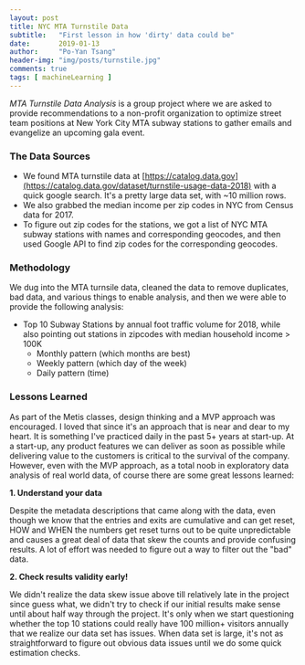 ```yaml
---
layout: post
title: NYC MTA Turnstile Data
subtitle:   "First lesson in how 'dirty' data could be"
date:       2019-01-13
author:     "Po-Yan Tsang"
header-img: "img/posts/turnstile.jpg"
comments: true
tags: [ machineLearning ]
---
```


*MTA Turnstile Data Analysis* is a group project where we are asked to provide recommendations to a non-profit organization to optimize street team positions at New York City MTA subway stations to gather emails and evangelize an upcoming gala event.

### The Data Sources
- We found MTA turnstile data at [https://catalog.data.gov](https://catalog.data.gov/dataset/turnstile-usage-data-2018) with a quick google search. It's a pretty large data set, with ~10 million rows.
- We also grabbed the median income per zip codes in NYC from Census data for 2017.
- To figure out zip codes for the stations, we got a list of NYC MTA subway stations with names and corresponding geocodes, and then used Google API to find zip codes for the corresponding geocodes.

### Methodology
We dug into the MTA turnsile data, cleaned the data to remove duplicates, bad data, and various things to enable analysis, and then we were able to provide the following analysis:
- Top 10 Subway Stations by annual foot traffic volume for 2018, while also pointing out stations in zipcodes with median household income > 100K
  - Monthly pattern (which months are best)
  - Weekly pattern (which day of the week)
  - Daily pattern (time)

### Lessons Learned
As part of the Metis classes, design thinking and a MVP approach was encouraged. I loved that since it's an approach that is near and dear to my heart. It is something I've practiced daily in the past 5+ years at start-up. At a start-up, any product features we can deliver as soon as possible while delivering value to the customers is critical to the survival of the company. However, even with the MVP approach, as a total noob in exploratory data analysis of real world data, of course there are some great lessons learned:

**1. Understand your data**

Despite the metadata descriptions that came along with the data, even though we know that the entries and exits are cumulative  and can get reset, HOW and WHEN the numbers get reset turns out to be quite unpredictable and causes a great deal of data that skew the counts and provide confusing results. A lot of effort was needed to figure out a way to filter out the "bad" data.

**2. Check results validity early!**

We didn't realize the data skew issue above till relatively late in the project since guess what, we didn't try to check if our initial results make sense until about half way through the project. It's only when we start questioning whether the top 10 stations could really have 100 million+ visitors annually that we realize our data set has issues. When data set is large, it's not as straightforward to figure out obvious data issues until we do some quick estimation checks.
